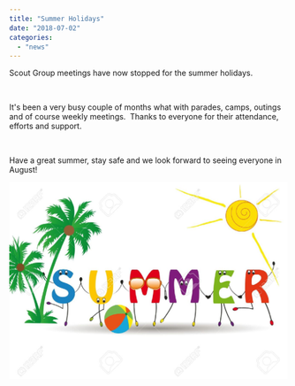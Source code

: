 ```yaml
---
title: "Summer Holidays"
date: "2018-07-02"
categories: 
  - "news"
---
```


Scout Group meetings have now stopped for the summer holidays.

 

It's been a very busy couple of months what with parades, camps, outings and of course weekly meetings.  Thanks to everyone for their attendance, efforts and support.

 

Have a great summer, stay safe and we look forward to seeing everyone in August!

![](images/summer-clipart-word-summer-with-colorful-and-funny-letters-royalty-free-cliparts.jpg)
